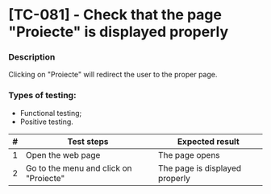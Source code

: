 # **[TC-081] - Check that the page "Proiecte" is displayed properly**

### **Description**

Clicking on "Proiecte" will redirect the user to the proper page.

### **Types of testing:**

- Functional testing;
- Positive testing.

| #   | **Test steps**                         | **Expected result**            |
| --- | -------------------------------------- | ------------------------------ |
| 1   | Open the web page                      | The page opens                 |
| 2   | Go to the menu and click on "Proiecte" | The page is displayed properly |
